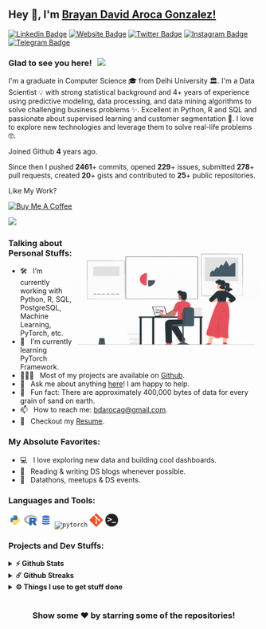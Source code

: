 ## Hey 👋, I'm [Brayan David Aroca Gonzalez!](https://github.com/bdarocag/)

[![Linkedin Badge](https://img.shields.io/badge/-LinkedIn-0e76a8?style=flat-square&logo=Linkedin&logoColor=white)](https://www.linkedin.com/in/brayan-david-aroca-gonzalez/)
[![Website Badge](https://img.shields.io/badge/Website-3b5998?style=flat-square&logo=google-chrome&logoColor=white)](https://bdarocag.github.io/)
[![Twitter Badge](https://img.shields.io/badge/-Twitter-00acee?style=flat-square&logo=Twitter&logoColor=white)](https://twitter.com/RiftTh3)
[![Instagram Badge](https://img.shields.io/badge/-Instagram-e4405f?style=flat-square&logo=Instagram&logoColor=white)](https://instagram.com/davidgonzalezdaft/)
[![Telegram Badge](https://img.shields.io/badge/-Telegram-0088cc?style=flat-square&logo=Telegram&logoColor=white)](https://t.me/Th3Rift)

### Glad to see you here! &nbsp; ![](https://visitor-badge.glitch.me/badge?page_id=bdarocag.bdarocag&style=flat-square&color=0088cc)

I'm a graduate in Computer Science 🎓 from Delhi University 🏛. I'm a Data Scientist 💡 with strong statistical background and 4+ years of experience using predictive modeling, data processing, and data mining algorithms to solve challenging business problems ✨. Excellent in Python, R and SQL and passionate about supervised learning and customer segmentation 👨. I love to explore new technologies and leverage them to solve real-life problems 🤓.

Joined Github **4** years ago.

Since then I pushed **2461**+ commits, opened **229**+ issues, submitted **278**+ pull requests, created **20**+ gists and contributed to **25**+ public repositories.

Like My Work?

<a href="https://https://www.buymeacoffee.com/bdarocag" target="_blank"><img src="https://cdn.buymeacoffee.com/buttons/v2/default-yellow.png" alt="Buy Me A Coffee" height="60px" width="217px" ></a>

[![](https://gitwar.herokuapp.com/badge?username=bdarocag&label=Gitwar%20Profile%20Score&style=for-the-badge&color=0088cc)](https://gitwar.herokuapp.com/)

<img align="right" height="250" width="375" alt="" src="https://raw.githubusercontent.com/bdarocag/bdarocag/master/gifs/coder.gif" />

### Talking about Personal Stuffs:

- 🛠 &nbsp; I’m currently working with Python, R, SQL, <br /> PostgreSQL, Machine Learning, PyTorch, etc.
- 🚀 &nbsp; I’m currently learning PyTorch Framework.
- 👨🏻‍💻 &nbsp; Most of my projects are available on [Github](https://github.com/bdarocag).
- 💬 &nbsp; Ask me about anything [here](https://github.com/bdarocag/bdarocag/issues/2)! I am happy to help.
- 👾 &nbsp; Fun fact: There are approximately 400,000 bytes of data for every grain of sand on earth.
- 📫 &nbsp; How to reach me: bdarocag@gmail.com.
- 📝 &nbsp; Checkout my [Resume](https://github.com/bdarocag/bdarocag/blob/master/resume.pdf).

### My Absolute Favorites:

- 💻 &nbsp; I love exploring new data and building cool dashboards.
- 📰 &nbsp; Reading & writing DS blogs whenever possible.
- 🍕 &nbsp; Datathons, meetups & DS events.

### Languages and Tools:

<code><img height="27" src="https://raw.githubusercontent.com/github/explore/80688e429a7d4ef2fca1e82350fe8e3517d3494d/topics/python/python.png" alt="python"></code>
<code><img height="27" src="https://raw.githubusercontent.com/github/explore/80688e429a7d4ef2fca1e82350fe8e3517d3494d/topics/r/r.png" alt="R"></code>
<code><img height="27" src="https://raw.githubusercontent.com/github/explore/80688e429a7d4ef2fca1e82350fe8e3517d3494d/topics/sql/sql.png" alt="sql"></code>
<code><img height="27" src="https://raw.githubusercontent.com/github/explore/80688e429a7d4ef2fca1e82350fe8e3517d3494d/topics/python/PyTorch.png" alt="pytorch"></code>
<code><img height="27" src="https://raw.githubusercontent.com/devicons/devicon/master/icons/git/git-original.svg" alt="git"></code>
<code><img height="27" src="https://raw.githubusercontent.com/github/explore/80688e429a7d4ef2fca1e82350fe8e3517d3494d/topics/terminal/terminal.png" alt="terminal"></code>

<!--
<code><img height="25" src="https://raw.githubusercontent.com/github/explore/80688e429a7d4ef2fca1e82350fe8e3517d3494d/topics/sass/sass.png" alt="sass"></code>
-->

### Projects and Dev Stuffs:

<details>	
  <summary><b>⚡ Github Stats</b></summary>

  <br />
  <img height="180em" src="https://github-readme-stats.vercel.app/api?username=bdarocag&show_icons=true&hide_border=true&&count_private=true&include_all_commits=true" />
  <img height="180em" src="https://github-readme-stats.vercel.app/api/top-langs/?username=bdarocag&exclude_repo=KNN-Image-Classification&show_icons=true&hide_border=true&layout=compact&langs_count=8"/>
</details>

<details>	
  <summary><b>☄️ Github Streaks</b></summary>

  <br />
  <img height="180em" src="https://github-readme-streak-stats.herokuapp.com/?user=bdarocag&hide_border=true" />
</details>
 
<details>	
  <br />
  <summary><b>⚙️ Things I use to get stuff done</b></summary>
  	<ul>
  	    <li><b>OS:</b> Windows 10</li>
	    <li><b>Laptop: </b> HP Elitebook (i5)</li>
  	    <li><b>Browser: </b> Chrome Browser</li>
	    <li><b>Terminal: </b> Power Shell</li>
	    <li><b>Code Editor:</b> VSCode - The best editor out there.</li>
	    <li><b>To Stay Updated:</b> deepnote.com, Linkedin and Twitter.</li>
	    <br />
	⚛️ Checkout My VSCode Configrations <a href="https://gist.github.com/bdarocag/039b1dc5a7cdcb007ab3691814d53130">Here</a>.
	</ul>	
</details>

#

<div align="center">

### Show some ❤️ by starring some of the repositories!

</div>
